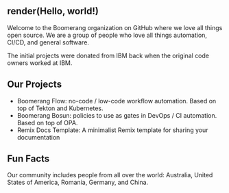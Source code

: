 ## render(Hello, world!)

Welcome to the Boomerang organization on GitHub where we love all things open source. We are a group of people who love all things automation, CI/CD, and general software.

The initial projects were donated from IBM back when the original code owners worked at IBM.

## Our Projects

- Boomerang Flow: no-code / low-code workflow automation. Based on top of Tekton and Kubernetes.
- Boomerang Bosun: policies to use as gates in DevOps / CI automation. Based on top of OPA.
- Remix Docs Template: A minimalist Remix template for sharing your documentation

## Fun Facts

Our community includes people from all over the world: Australia, United States of America, Romania, Germany, and China.
